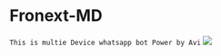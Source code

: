 # Fronext-MD
`This is multie Device whatsapp bot Power by Avi`
<img src="https://i.ibb.co/8gMhyC7J/8488.jpg">
